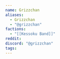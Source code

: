 ```yaml
---
name: Grizzchan
aliases:
  - Grizzchan
  - "@grizzchan"
factions:
  - "[[Kessoku Band]]"
reddit: 
discord: "@grizzchan"
tags:
---
```

